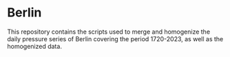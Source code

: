 # Berlin
This repository contains the scripts used to merge and homogenize the daily pressure series of Berlin covering the period 1720-2023, as well as the homogenized data.
